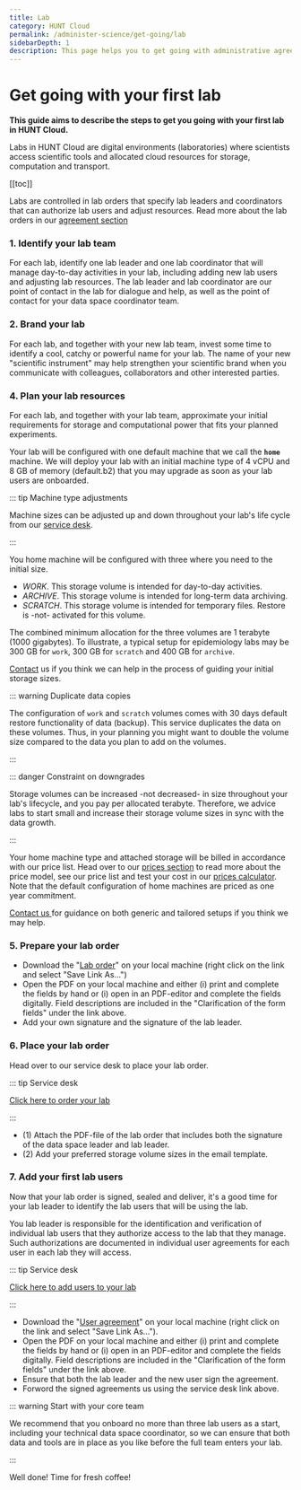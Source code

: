 ```yaml
---
title: Lab
category: HUNT Cloud
permalink: /administer-science/get-going/lab
sidebarDepth: 1
description: This page helps you to get going with administrative agreements in HUNT Cloud.
---
```


# Get going with your first lab

**This guide aims to describe the steps to get you going with your first lab in HUNT Cloud.**

Labs in HUNT Cloud are digital environments (laboratories) where scientists access scientific tools and allocated cloud resources for storage, computation and transport.

[[toc]]

Labs are controlled in lab orders that specify lab leaders and coordinators that can authorize lab users and adjust resources. Read more about the lab orders in our [agreement section](/administer-science/agreements/overview/#lab-order)


### 1. Identify your lab team

For each lab, identify one lab leader and one lab coordinator that will manage day-to-day activities in your lab, including adding new lab users and adjusting lab resources. The lab leader and lab coordinator are our point of contact in the lab for dialogue and help, as well as the point of contact for your data space coordinator team.

### 2. Brand your lab

For each lab, and together with your new lab team, invest some time to identify a cool, catchy or powerful name for your lab. The name of your new "scientific instrument" may help strengthen your scientific brand when you communicate with colleagues, collaborators and other interested parties. 

### 4. Plan your lab resources

For each lab, and together with your lab team, approximate your initial requirements for storage and computational power that fits your planned experiments.

Your lab will be configured with one default machine that we call the **`home`** machine. We will deploy your lab with an initial machine type of 4 vCPU and 8 GB of memory (default.b2) that you may upgrade as soon as your lab users are onboarded.

::: tip Machine type adjustments

Machine sizes can be adjusted up and down throughout your lab's life cycle from our [service desk](/administer-science/service-desk/lab-orders.html#compute).
 
:::

You home machine will be configured with three where you need to the initial size. 

* *WORK*. This storage volume is intended for day-to-day activities.
* *ARCHIVE*. This storage volume is intended for long-term data archiving.
* *SCRATCH*. This storage volume is intended for temporary files. Restore is -not- activated for this volume.

The combined minimum allocation for the three volumes are 1 terabyte (1000 gigabytes). To illustrate, a typical setup for epidemiology labs may be 300 GB for `work`, 300 GB for `scratch` and 400 GB for `archive`.

[Contact](/contact) us if you think we can help in the process of guiding your initial storage sizes. 


::: warning Duplicate data copies

The configuration of `work` and `scratch` volumes comes with 30 days default restore functionality of data (backup). This service duplicates the data on these volumes. Thus, in your planning you might want to double the volume size compared to the data you plan to add on the volumes.

:::

::: danger Constraint on downgrades

Storage volumes can be increased -not decreased- in size throughout your lab's lifecycle, and you pay per allocated terabyte. Therefore, we advice labs to start small and increase their storage volume sizes in sync with the data growth.

:::

Your home machine type and attached storage will be billed in accordance with our price list. Head over to our [prices section](/administer-science/prices/introduction) to read more about the price model, see our price list and test your cost in our [prices calculator](/administer-science/prices/calculator/). Note that the default configuration of home machines are priced as one year commitment. 

[Contact us ](/contact) for guidance on both generic and tailored setups if you think we may help. 

### 5. Prepare your lab order

- Download the "[Lab order](/administer-science/agreements/downloads/#lab-order)" on your local machine (right click on the link and select "Save Link As...")
- Open the PDF on your local machine and either (i) print and complete the fields by hand or (i) open in an PDF-editor and complete the fields digitally. Field descriptions are included in the "Clarification of the form fields" under the link above. 
- Add your own signature and the signature of the lab leader.

### 6. Place your lab order

Head over to our service desk to place your lab order.

::: tip Service desk

[Click here to order your lab](/administer-science/service-desk/data-space-orders.html#new-lab)

:::

* (1) Attach the PDF-file of the lab order that includes both the signature of the data space leader and lab leader.
* (2) Add your preferred storage volume sizes in the email template.


### 7. Add your first lab users

Now that your lab order is signed, sealed and deliver, it's a good time for your lab leader to identify the lab users that will be using the lab. 

You lab leader is responsible for the identification and verification of individual lab users that they authorize access to the lab that they manage. Such authorizations are documented in individual user agreements for each user in each lab they will access.

::: tip Service desk

[Click here to add users to your lab](/administer-science/service-desk/lab-orders.html#add-a-new-lab-user)

:::

- Download the "[User agreement](/administer-science/agreements/downloads/#user-agreement)" on your local machine (right click on the link and select "Save Link As...").
- Open the PDF on your local machine and either (i) print and complete the fields by hand or (i) open in an PDF-editor and complete the fields digitally. Field descriptions are included in the "Clarification of the form fields" under the link above. 
- Ensure that both the lab leader and the new user sign the agreement.
- Forword the signed agreements us using the service desk link above.

::: warning Start with your core team

We recommend that you onboard no more than three lab users as a start, including your technical data space coordinator, so we can ensure that both data and tools are in place as you like before the full team enters your lab.

:::

Well done! Time for fresh coffee!
